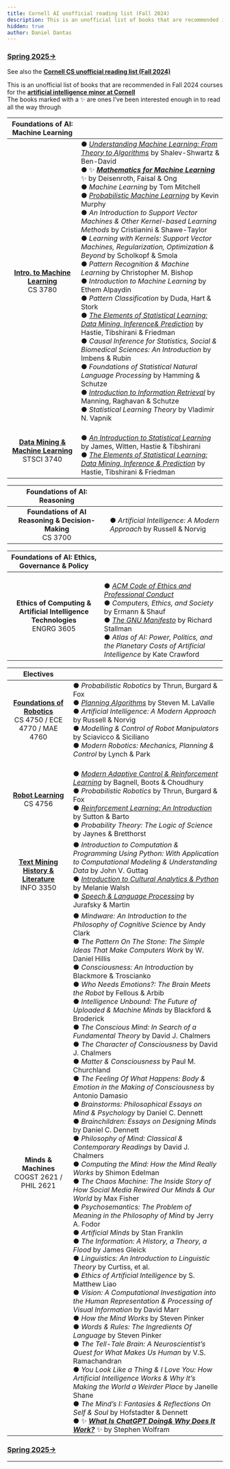 ```yaml
---
title: Cornell AI unofficial reading list (Fall 2024)
description: This is an unofficial list of books that are recommended in Fall 2024 courses for the artificial intelligence minor at Cornell
hidden: true
author: Daniel Dantas
---
```


### [Spring 2025→](https://dantasfiles.com/2025/01/22/cornell-ai-sp25.html)
 
See also the **[Cornell CS unofficial reading list (Fall 2024)](https://dantasfiles.com/2024/08/27/cornell-cs-fa24.html)**

This is an unofficial list of books that are recommended in Fall 2024 courses for the **[artificial intelligence minor at Cornell](https://prod.cis.cornell.edu/undergraduate-opportunities/minors/artificial-intelligence/ai-minor-requirements)**\
The books marked with a ✨ are ones I’ve been interested enough in to read all the way through

| Foundations of AI: Machine Learning | |
| :---: | --- |
| **[Intro. to Machine Learning](https://www.cs.cornell.edu/courses/cs3780/2024fa/)** <br> CS 3780 | ● _[Understanding Machine Learning: From Theory to Algorithms](https://www.cs.huji.ac.il/~shais/UnderstandingMachineLearning/)_ by Shalev-Shwartz & Ben-David <br> ● ✨ ***[Mathematics for Machine Learning](https://mml-book.github.io/)*** ✨ by Deisenroth, Faisal & Ong <br> ● _Machine Learning_ by Tom Mitchell <br> ● _[Probabilistic Machine Learning](https://probml.github.io/pml-book/)_ by Kevin Murphy <br> ● _An Introduction to Support Vector Machines & Other Kernel-based Learning Methods_ by Cristianini & Shawe-Taylor <br> ● _Learning with Kernels: Support Vector Machines, Regularization, Optimization & Beyond_ by Scholkopf & Smola <br> ● _Pattern Recognition & Machine Learning_ by Christopher M. Bishop <br> ● _Introduction to Machine Learning_ by Ethem Alpaydin <br> ● _Pattern Classification_ by Duda, Hart & Stork <br> ● _[The Elements of Statistical Learning: Data Mining, Inference& Prediction](https://hastie.su.domains/ElemStatLearn/)_ by Hastie, Tibshirani & Friedman <br> ● _Causal Inference for Statistics, Social & Biomedical Sciences: An Introduction_ by Imbens & Rubin <br> ● _Foundations of Statistical Natural Language Processing_ by Hamming & Schutze <br> ● _[Introduction to Information Retrieval](https://nlp.stanford.edu/IR-book/)_ by Manning, Raghavan & Schutze <br> ● _Statistical Learning Theory_ by Vladimir N. Vapnik |
| **[Data Mining & Machine Learning](https://nayelbettache.github.io/STSCI3740.html)** <br> STSCI 3740 | <br> ● _[An Introduction to Statistical Learning](https://www.statlearning.com/)_ by James, Witten, Hastie & Tibshirani <br> ● _[The Elements of Statistical Learning: Data Mining, Inference & Prediction](https://hastie.su.domains/ElemStatLearn/)_ by Hastie, Tibshirani & Friedman |

| Foundations of AI: Reasoning | |
| :---: | --- |
| **Foundations of AI Reasoning & Decision-Making** <br> CS 3700 | ● _Artificial Intelligence: A Modern Approach_ by Russell & Norvig |

| Foundations of AI: Ethics, Governance & Policy | |
| :---: | --- |
| **Ethics of Computing & Artificial Intelligence Technologies** <br> ENGRG 3605 | <br> ● _[ACM Code of Ethics and Professional Conduct](https://www.acm.org/code-of-ethics)_ <br> ● _Computers, Ethics, and Society_ by Ermann & Shauf <br> ● _[The GNU Manifesto](https://www.gnu.org/gnu/manifesto.en.html)_ by Richard Stallman <br> ●  _Atlas of AI: Power, Politics, and the Planetary Costs of Artificial Intelligence_ by Kate Crawford |

| Electives | |
| :---: | --- |
| **[Foundations of Robotics](https://www.cs.cornell.edu/courses/cs5750/2024fa/)** <br> CS 4750 / ECE 4770 / MAE 4760 | ● _Probabilistic Robotics_ by Thrun, Burgard & Fox <br> ● _[Planning Algorithms](https://lavalle.pl/planning/)_ by Steven M. LaValle <br> ● _Artificial Intelligence: A Modern Approach_ by Russell & Norvig <br> ● _Modelling & Control of Robot Manipulators_ by Sciavicco & Siciliano <br> ● _Modern Robotics: Mechanics, Planning & Control_ by Lynch & Park |
| **[Robot Learning](https://www.cs.cornell.edu/courses/cs4756/2024fa/)** <br> CS 4756 | <br> ● _[Modern Adaptive Control & Reinforcement Learning](https://macrl-book.github.io/)_ by Bagnell, Boots & Choudhury <br> ● _Probabilistic Robotics_ by Thrun, Burgard & Fox <br> ● _[Reinforcement Learning: An Introduction](http://incompleteideas.net/book/the-book-2nd.html)_ by Sutton & Barto <br> ● _Probability Theory: The Logic of Science_ by Jaynes & Bretthorst |
| **[Text Mining History & Literature](https://github.com/wilkens-teaching/info3350-f24)** <br> INFO 3350 | ●  _Introduction to Computation & Programming Using Python: With Application to Computational Modeling & Understanding Data_ by John V. Guttag <br> ● _[Introduction to Cultural Analytics & Python](https://melaniewalsh.github.io/Intro-Cultural-Analytics/)_ by Melanie Walsh <br> ● _[Speech & Language Processing](https://web.stanford.edu/~jurafsky/slp3/)_ by Jurafsky & Martin |
| **Minds & Machines** <br> COGST 2621 / PHIL 2621 | ● _Mindware: An Introduction to the Philosophy of Cognitive Science_ by Andy Clark <br> ● _The Pattern On The Stone: The Simple Ideas That Make Computers Work_ by W. Daniel Hillis <br> ● _Consciousness: An Introduction_ by Blackmore & Troscianko <br> ● _Who Needs Emotions?: The Brain Meets the Robot_ by Fellous & Arbib <br> ● _Intelligence Unbound: The Future of Uploaded & Machine Minds_ by Blackford & Broderick <br> ● _The Conscious Mind: In Search of a Fundamental Theory_ by David J. Chalmers <br> ● _The Character of Consciousness_ by David J. Chalmers <br> ● _Matter & Consciousness_ by Paul M. Churchland <br> ● _The Feeling Of What Happens: Body & Emotion in the Making of Consciousness_ by Antonio Damasio <br> ● _Brainstorms: Philosophical Essays on Mind & Psychology_ by Daniel C. Dennett <br> ●  _Brainchildren: Essays on Designing Minds_ by Daniel C. Dennett <br> ● _Philosophy of Mind: Classical & Contemporary Readings_ by David J. Chalmers <br> ● _Computing the Mind: How the Mind Really Works_ by Shimon Edelman <br> ● _The Chaos Machine: The Inside Story of How Social Media Rewired Our Minds & Our World_ by Max Fisher <br> ● _Psychosemantics: The Problem of Meaning in the Philosophy of Mind_ by Jerry A. Fodor <br> ● _Artificial Minds_ by Stan Franklin <br> ● _The Information: A History, a Theory, a Flood_ by James Gleick <br> ● _Linguistics: An Introduction to Linguistic Theory_ by Curtiss, et al. <br> ● _Ethics of Artificial Intelligence_ by S. Matthew Liao <br> ● _Vision: A Computational Investigation into the Human Representation & Processing of Visual Information_ by David Marr <br> ● _How the Mind Works_ by Steven Pinker <br> ● _Words & Rules: The Ingredients Of Language_ by Steven Pinker <br> ●  _The Tell-Tale Brain: A Neuroscientist’s Quest for What Makes Us Human_ by V.S. Ramachandran <br> ● _You Look Like a Thing & I Love You: How Artificial Intelligence Works & Why It’s Making the World a Weirder Place_ by Janelle Shane <br> ● _The Mind’s I: Fantasies & Reflections On Self & Soul_ by Hofstadter & Dennett <br> ● ✨ ***[What Is ChatGPT Doing& Why Does It Work?](https://writings.stephenwolfram.com/2023/02/what-is-chatgpt-doing-and-why-does-it-work/)*** ✨ by Stephen Wolfram |

### [Spring 2025→](https://dantasfiles.com/2025/01/22/cornell-ai-sp25.html)

* * *
